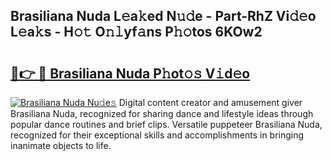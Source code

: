 ## Brasiliana Nuda L𝚎a𝚔ed N𝚞𝚍e - Part-RhZ Vi𝚍𝚎o L𝚎a𝚔s - H𝚘𝚝 O𝚗𝚕yf𝚊ns P𝚑𝚘tos 6KOw2

# <h2><a href="http://kf76gl.oniu.top/?m=Brasiliana+Nuda">🔗👉 🔴 Brasiliana Nuda P𝚑ot𝚘𝚜 V𝚒d𝚎o</a></h2>

[![Brasiliana Nuda Nu𝚍e𝚜](https://i.imgur.com/0qMVB7G.gif)](http://kf76gl.oniu.top/?m=Brasiliana+Nuda)
Digital content creator and amusement giver Brasiliana Nuda, recognized for sharing dance and lifestyle ideas through popular dance routines and brief clips. Versatile puppeteer Brasiliana Nuda, recognized for their exceptional skills and accomplishments in bringing inanimate objects to life.  
